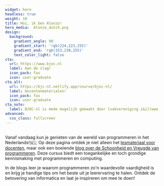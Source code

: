 ```yaml
---
widget: hero
headless: true
weight: 10
title: Hoi, ik ben Alonzo!
hero_media:  Alonzo_dutch.png
design:
  background:
    gradient_angle: 90
    gradient_start: 'rgb(224,223,255)'
    gradient_end: 'rgb(153,238,255)'
    text_color_light: false
cta:
  url: https://www.bjoc.nl
  label: Aan de slag!
  icon_pack: fas
  icon: user-graduate
cta_alt:
  url: https://bjc-nl.netlify.app/course/bjoc-nl/
  label: Docentenmaterialen!
  icon_pack: fas
  icon: user-graduate
cta_note:
  label: BJOC-nl is mede mogelijk gemaakt door [vakvereniging i&i](www.ieni.org)
advanced:
  css_class: fullscreen
---
```


<br>
Vanaf vandaag kun je genieten van de wereld van programmeren in het Nederlands!🇳🇱 Op deze pagina ontdek je niet alleen het <a href="https://bjc-nl.netlify.app/course/bjoc-nl/">lesmateriaal voor docenten</a>, maar ook een boeiende  <a href="https://bjc-nl.netlify.app/post/">blog over de Schoonheid en Vreugde van programmeren</a>. Deze cursus biedt een toegankelijke en toch grondige kennismaking met programmeren en computing.

In de blogs leer je waarom programmeren zo'n waardevolle vaardigheid is en krijg je handige tips om het beste uit je leerervaring te halen. Ontdek de betovering van informatica en laat je inspireren om mee te doen!

<!--<a class="github-button" href="https://github.com/BJOC-NL/bjoc-nl.github.io" data-icon="octicon-star" data-size="large" data-show-count="true" aria-label="Star Wowchemy Website Builder for Hugo">GitHub BJOC-NL</a><br>
<!--<a class="github-button" href="https://github.com/wowchemy/starter-hugo-online-course" data-icon="octicon-star" data-size="large" data-show-count="true" aria-label="Star the Online Course template">Star the Online Course template</a><script async defer src="https://buttons.github.io/buttons.js"></script>-->
